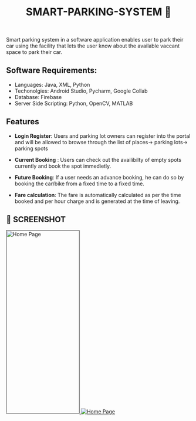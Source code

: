 <h1 align="center">SMART-PARKING-SYSTEM   🚗</h1><br>

Smart parking system in a software application enables user to park their car using the facility that lets the user know about the available vaccant space to park their car.

## Software Requirements:
- Languages: Java, XML, Python
- Techonolgies: Android Studio, Pycharm, Google Collab 
- Database: Firebase
- Server Side Scripting: Python, OpenCV, MATLAB

## Features

- **Login Register**: Users and parking lot owners can register into the portal and will be allowed to browse through the list of places-> parking lots-> parking spots

- **Current Booking** : Users can check out the availibilty of empty spots currently and book the spot immedietly.

- **Future Booking**:  If a user needs an advance booking, he can do so by booking the car/bike from a fixed time to a fixed time.

- **Fare calculation**: The fare is automatically calculated as per the time booked and per hour charge and is generated at the time of leaving.

<h2>📸 SCREENSHOT</h2>
<p>
  <a href="">
    <img src="https://i.postimg.cc/7ZNj6L2M/1.png" alt="Home Page" width="200" height="500">
  </a>
  <a href="">
    <img src="https://i.postimg.cc/258MBfdp/2.png" alt="Home Page" width="auto" height="auto">
  </a>
</p>

